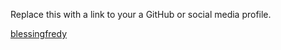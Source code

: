 Replace this with a link to your a GitHub or social media profile.

[blessingfredy](http://blessingfredy/markdown-portfolio.com)
